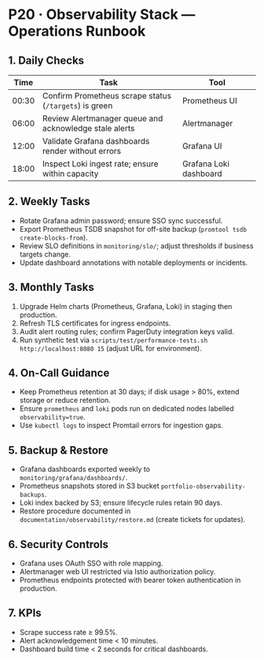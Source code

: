 # P20 · Observability Stack — Operations Runbook

## 1. Daily Checks
| Time | Task | Tool |
| --- | --- | --- |
| 00:30 | Confirm Prometheus scrape status (`/targets`) is green | Prometheus UI |
| 06:00 | Review Alertmanager queue and acknowledge stale alerts | Alertmanager |
| 12:00 | Validate Grafana dashboards render without errors | Grafana UI |
| 18:00 | Inspect Loki ingest rate; ensure within capacity | Grafana Loki dashboard |

## 2. Weekly Tasks
- Rotate Grafana admin password; ensure SSO sync successful.
- Export Prometheus TSDB snapshot for off-site backup (`promtool tsdb create-blocks-from`).
- Review SLO definitions in `monitoring/slo/`; adjust thresholds if business targets change.
- Update dashboard annotations with notable deployments or incidents.

## 3. Monthly Tasks
1. Upgrade Helm charts (Prometheus, Grafana, Loki) in staging then production.
2. Refresh TLS certificates for ingress endpoints.
3. Audit alert routing rules; confirm PagerDuty integration keys valid.
4. Run synthetic test via `scripts/test/performance-tests.sh http://localhost:8080 15` (adjust URL for environment).

## 4. On-Call Guidance
- Keep Prometheus retention at 30 days; if disk usage > 80%, extend storage or reduce retention.
- Ensure `prometheus` and `loki` pods run on dedicated nodes labelled `observability=true`.
- Use `kubectl logs` to inspect Promtail errors for ingestion gaps.

## 5. Backup & Restore
- Grafana dashboards exported weekly to `monitoring/grafana/dashboards/`.
- Prometheus snapshots stored in S3 bucket `portfolio-observability-backups`.
- Loki index backed by S3; ensure lifecycle rules retain 90 days.
- Restore procedure documented in `documentation/observability/restore.md` (create tickets for updates).

## 6. Security Controls
- Grafana uses OAuth SSO with role mapping.
- Alertmanager web UI restricted via Istio authorization policy.
- Prometheus endpoints protected with bearer token authentication in production.

## 7. KPIs
- Scrape success rate ≥ 99.5%.
- Alert acknowledgement time < 10 minutes.
- Dashboard build time < 2 seconds for critical dashboards.

